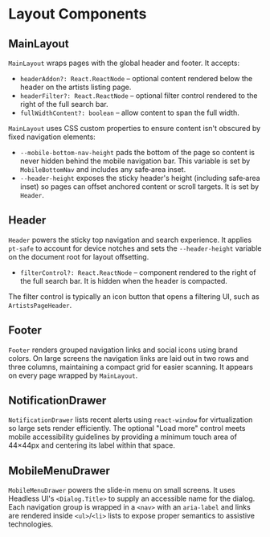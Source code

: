 # Layout Components

## MainLayout

`MainLayout` wraps pages with the global header and footer. It accepts:

- `headerAddon?: React.ReactNode` – optional content rendered below the header on the artists listing page.
- `headerFilter?: React.ReactNode` – optional filter control rendered to the right of the full search bar.
- `fullWidthContent?: boolean` – allow content to span the full width.

`MainLayout` uses CSS custom properties to ensure content isn't obscured by
fixed navigation elements:

- `--mobile-bottom-nav-height` pads the bottom of the page so content is never
  hidden behind the mobile navigation bar. This variable is set by
  `MobileBottomNav` and includes any safe‑area inset.
- `--header-height` exposes the sticky header's height (including safe‑area
  inset) so pages can offset anchored content or scroll targets. It is set by
  `Header`.

## Header

`Header` powers the sticky top navigation and search experience. It applies
`pt-safe` to account for device notches and sets the `--header-height` variable
on the document root for layout offsetting.

- `filterControl?: React.ReactNode` – component rendered to the right of the full search bar. It is hidden when the header is compacted.

The filter control is typically an icon button that opens a filtering UI, such as `ArtistsPageHeader`.

## Footer

`Footer` renders grouped navigation links and social icons using brand colors. On large screens the navigation links are laid out
in two rows and three columns, maintaining a compact grid for easier scanning. It appears on every page wrapped by `MainLayout`.

## NotificationDrawer

`NotificationDrawer` lists recent alerts using `react-window` for virtualization so large
sets render efficiently. The optional "Load more" control meets mobile
accessibility guidelines by providing a minimum touch area of 44×44px and
centering its label within that space.

## MobileMenuDrawer

`MobileMenuDrawer` powers the slide‑in menu on small screens. It uses
Headless UI's `<Dialog.Title>` to supply an accessible name for the dialog.
Each navigation group is wrapped in a `<nav>` with an `aria-label` and links
are rendered inside `<ul>`/`<li>` lists to expose proper semantics to assistive
technologies.
